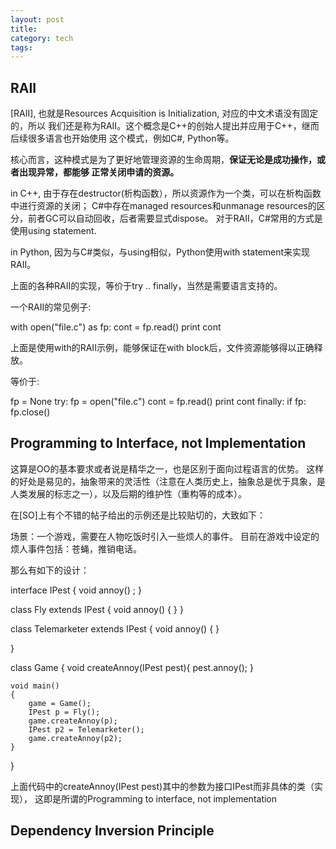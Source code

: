 ```yaml
---
layout: post
title: 
category: tech
tags: 
---
```



## RAII

[RAII], 也就是Resources Acquisition is Initialization, 对应的中文术语没有固定的，所以
我们还是称为RAII。这个概念是C++的创始人提出并应用于C++，继而后续很多语言也开始使用
这个模式，例如C#, Python等。

核心而言，这种模式是为了更好地管理资源的生命周期，**保证无论是成功操作，或者出现异常，都能够
正常关闭申请的资源。**

in C++, 由于存在destructor(析构函数），所以资源作为一个类，可以在析构函数中进行资源的关闭；
C#中存在managed resources和unmanage resources的区分，前者GC可以自动回收，后者需要显式dispose。
对于RAII，C#常用的方式是使用using statement.

in Python, 因为与C#类似，与using相似，Python使用with statement来实现RAII。

上面的各种RAII的实现，等价于try .. finally，当然是需要语言支持的。

一个RAII的常见例子:

with open("file.c") as fp:
    cont = fp.read()
    print cont

上面是使用with的RAII示例，能够保证在with block后，文件资源能够得以正确释放。

等价于:

fp = None
try:
    fp = open("file.c")
    cont = fp.read()
    print cont
finally:
    if fp:
        fp.close()
    

## Programming to Interface, not Implementation

这算是OO的基本要求或者说是精华之一，也是区别于面向过程语言的优势。
这样的好处是易见的，抽象带来的灵活性（注意在人类历史上，抽象总是优于具象，是
人类发展的标志之一），以及后期的维护性（重构等的成本）。

在[SO]上有个不错的帖子给出的示例还是比较贴切的，大致如下：

场景：一个游戏，需要在人物吃饭时引入一些烦人的事件。
目前在游戏中设定的烦人事件包括：苍蝇，推销电话。

那么有如下的设计：

interface IPest
{
   void annoy() ;
}

class Fly extends IPest
{
   void annoy() 
    {
    }
}

class Telemarketer extends IPest
{
   void annoy() 
    {
    }

}

class Game
{
    void createAnnoy(IPest pest){
        pest.annoy();
    }

    void main()
    {
        game = Game();
        IPest p = Fly();
        game.createAnnoy(p);
        IPest p2 = Telemarketer();
        game.createAnnoy(p2);
    }
}

上面代码中的createAnnoy(IPest pest)其中的参数为接口IPest而非具体的类（实现），
这即是所谓的Programming to interface, not implementation


## Dependency Inversion Principle

